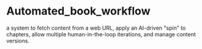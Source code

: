# Automated_book_workflow
a system to fetch content from a web URL, apply an AI-driven "spin" to chapters, allow multiple human-in-the-loop iterations, and manage content versions. 
